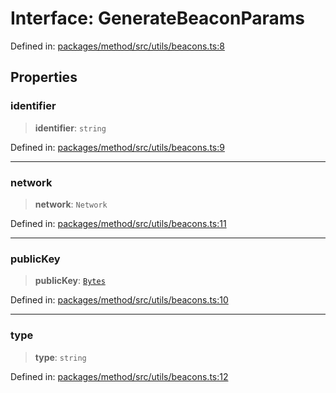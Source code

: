 # Interface: GenerateBeaconParams

Defined in: [packages/method/src/utils/beacons.ts:8](https://github.com/dcdpr/did-btcr2-js/blob/c82bc5c69016e1146a0c52c6e6b21621f5abd6d4/packages/method/src/utils/beacons.ts#L8)

## Properties

### identifier

> **identifier**: `string`

Defined in: [packages/method/src/utils/beacons.ts:9](https://github.com/dcdpr/did-btcr2-js/blob/c82bc5c69016e1146a0c52c6e6b21621f5abd6d4/packages/method/src/utils/beacons.ts#L9)

***

### network

> **network**: `Network`

Defined in: [packages/method/src/utils/beacons.ts:11](https://github.com/dcdpr/did-btcr2-js/blob/c82bc5c69016e1146a0c52c6e6b21621f5abd6d4/packages/method/src/utils/beacons.ts#L11)

***

### publicKey

> **publicKey**: [`Bytes`](../../common/type-aliases/Bytes.md)

Defined in: [packages/method/src/utils/beacons.ts:10](https://github.com/dcdpr/did-btcr2-js/blob/c82bc5c69016e1146a0c52c6e6b21621f5abd6d4/packages/method/src/utils/beacons.ts#L10)

***

### type

> **type**: `string`

Defined in: [packages/method/src/utils/beacons.ts:12](https://github.com/dcdpr/did-btcr2-js/blob/c82bc5c69016e1146a0c52c6e6b21621f5abd6d4/packages/method/src/utils/beacons.ts#L12)
